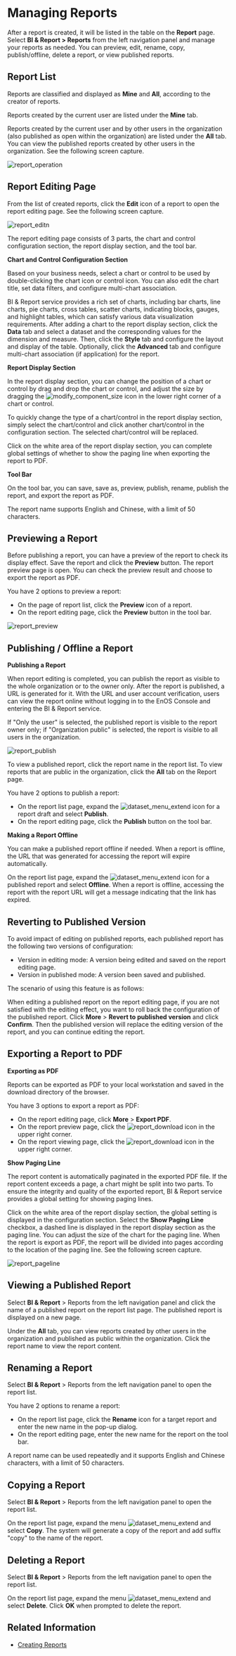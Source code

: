 # Managing Reports

After a report is created, it will be listed in the table on the **Report** page. Select **BI & Report > Reports** from the left navigation panel and manage your reports as needed. You can preview, edit, rename, copy, publish/offline, delete a report, or view published reports.

## Report List

Reports are classified and displayed as **Mine** and **All**, according to the creator of reports.

Reports created by the current user are listed under the **Mine** tab.

Reports created by the current user and by other users in the organization (also published as open within the organization) are listed under the **All** tab. You can view the published reports created by other users in the organization. See the following screen capture.

![report_operation](media/report_operation.png)

## Report Editing Page

From the list of created reports, click the **Edit** icon of a report to open the report editing page. See the following screen capture.

![report_editn](media/report_edit.png)

The report editing page consists of 3 parts, the chart and control configuration section, the report display section, and the tool bar.

**Chart and Control Configuration Section**

Based on your business needs, select a chart or control to be used by double-clicking the chart icon or control icon. You can also edit the chart title, set data filters, and configure multi-chart association. 

BI & Report service provides a rich set of charts, including bar charts, line charts, pie charts, cross tables, scatter charts, indicating blocks, gauges, and highlight tables, which can satisfy various data visualization requirements. After adding a chart to the report display section, click the **Data** tab and select a dataset and the corresponding values for the dimension and measure. Then, click the **Style** tab and configure the layout and display of the table. Optionally, click the **Advanced** tab and configure multi-chart association (if application) for the report.

**Report Display Section**

In the report display section, you can change the position of a chart or control by drag and drop the chart or control, and adjust the size by dragging the ![modify_component_size](media/modify_component_size.png) icon in the lower right corner of a chart or control.

To quickly change the type of a chart/control in the report display section, simply select the chart/control and click another chart/control in the configuration section. The selected chart/control will be replaced.

Click on the white area of the report display section, you can complete global settings of whether to show the paging line when exporting the report to PDF. 

**Tool Bar**

On the tool bar, you can save, save as, preview, publish, rename, publish the report, and export the report as PDF.

The report name supports English and Chinese, with a limit of 50 characters.

## Previewing a Report

Before publishing a report, you can have a preview of the report to check its display effect. Save the report and click the **Preview** button. The report preview page is open. You can check the preview result and choose to export the report as PDF.

You have 2 options to preview a report:

- On the page of report list, click the **Preview** icon of a report.
- On the report editing page, click the **Preview** button in the tool bar. 

![report_preview](media/report_preview.png)

## Publishing / Offline a Report

**Publishing a Report**

When report editing is completed, you can publish the report as visible to the whole organization or to the owner only. After the report is published, a URL is generated for it. With the URL and user account verification, users can view the report online without logging in to the EnOS Console and entering the BI & Report service.

If "Only the user" is selected, the published report is visible to the report owner only; if "Organization public" is selected, the report is visible to all users in the organization. 

![report_publish](media/report_publish.png)

To view a published report, click the report name in the report list. To view reports that are public in the organization, click the **All** tab on the Report page.

You have 2 options to publish a report:

- On the report list page, expand the ![dataset_menu_extend](media/dataset_menu_extend.png) icon for a report draft and select **Publish**. 
- On the report editing page, click the **Publish** button on the tool bar.

**Making a Report Offline**

You can make a published report offline if needed. When a report is offline, the URL that was generated for accessing the report will expire automatically.

On the report list page, expand the ![dataset_menu_extend](media/dataset_menu_extend.png) icon for a published report and select **Offline**. When a report is offline, accessing the report with the report URL will get a message indicating that the link has expired. 

## Reverting to Published Version

To avoid impact of editing on published reports, each published report has the following two versions of configuration:

- Version in editing mode: A version being edited and saved on the report editing page.
- Version in published mode: A version been saved and published.

The scenario of using this feature is as follows:

When editing a published report on the report editing page, if you are not satisfied with the editing effect, you want to roll back the configuration of the published report. Click **More** > **Revert to published version** and click **Confirm**. Then the published version will replace the editing version of the report, and you can continue editing the report.

## Exporting a Report to PDF

**Exporting as PDF**

Reports can be exported as PDF to your local workstation and saved in the download directory of the browser.

You have 3 options to export a report as PDF:

- On the report editing page, click **More** > **Export PDF**.
- On the report preview page, click the ![report_download](media/report_download.png) icon in the upper right corner. 
- On the report viewing page, click the ![report_download](media/report_download.png) icon in the upper right corner. 

**Show Paging Line**

The report content is automatically paginated in the exported PDF file. If the report content exceeds a page,  a chart might be split into two parts. To ensure the integrity and quality of the exported report, BI & Report service provides a global setting for showing paging lines.

Click on the white area of the report display section, the global setting is displayed in the configuration section. Select the **Show Paging Line** checkbox, a dashed line is displayed in the report display section as the paging line. You can adjust the size of the chart for the paging line. When the report is export as PDF, the report will be divided into pages according to the location of the paging line. See the following screen capture.

![report_pageline](media\report_pageline.png)





## Viewing a Published Report

Select **BI & Report** > Reports from the left navigation panel and click the name of a published report on the report list page. The published report is displayed on a new page. 

Under the **All** tab, you can view reports created by other users in the organization and published as public within the organization. Click the report name to view the report content.

## Renaming a Report

Select **BI & Report** > Reports from the left navigation panel to open the report list.

You have 2 options to rename a report:

- On the report list page, click the **Rename** icon for a target report and enter the new name in the pop-up dialog.
- On the report editing page, enter the new name for the report on the tool bar.

A report name can be used repeatedly and it supports English and Chinese characters, with a limit of 50 characters.

## Copying a Report

Select **BI & Report** > Reports from the left navigation panel to open the report list.

On the report list page, expand the menu ![dataset_menu_extend](media/dataset_menu_extend.png) and select **Copy**. The system will generate a copy of the report and add suffix "copy" to the name of the report.

## Deleting a Report

Select **BI & Report** > Reports from the left navigation panel to open the report list.

On the report list page, expand the menu ![dataset_menu_extend](media/dataset_menu_extend.png) and select **Delete**. Click **OK** when prompted to delete the report. 

## Related Information

- [Creating Reports](creating_report)
